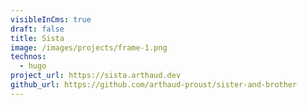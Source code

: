 ```yaml
---
visibleInCms: true
draft: false
title: Sista
image: /images/projects/frame-1.png
technos:
  - hugo
project_url: https://sista.arthaud.dev
github_url: https://github.com/arthaud-proust/sister-and-brother
---
```

